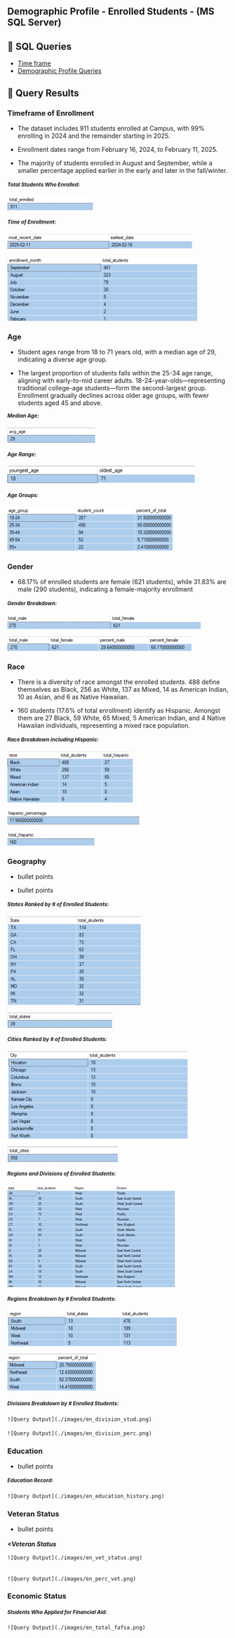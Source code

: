  

## Demographic Profile - Enrolled Students - (MS SQL Server)

## 🔹 SQL Queries 

- [Time frame](/SQL/enrolled_analysis.sql)
- [Demographic Profile Queries](/SQL/enrolled_demo_profile.sql)


## 🔹 Query Results  

 ### Timeframe of Enrollment 

- The dataset includes 911 students enrolled at Campus, with 99% enrolling in 2024 and the remainder starting in 2025.


- Enrollment dates range from February 16, 2024, to February 11, 2025.


- The majority of students enrolled in August and September, while a smaller percentage applied earlier in the early and later in the fall/winter.







 ***<sup>Total Students Who Enrolled:<sup>*** 

 ![Query Output](./images/enrolled_count.png)   


 ***<sup>Time of Enrollment:<sup>***

  ![Query Output](./images/en_dates_enroll.png)


  ![Query Output](./images/en_dates_month.png)


 



  ### Age

- Student ages range from 18 to 71 years old, with a median age of 29, indicating a diverse age group.

- The largest proportion of students falls within the 25-34 age range, aligning with early-to-mid career adults. 18-24-year-olds—representing traditional college-age students—form the second-largest group. Enrollment gradually declines across older age groups, with fewer students aged 45 and above.

 


 ***<sup>Median Age:*** 
  
  ![Query Output](./images/age_avg.png)


 ***<sup>Age Range:<sup>*** 


  ![Query Output](./images/age_young_old.png)


 ***<sup>Age Groups:<sup>*** 

  ![Query Output](./images/en_age_group_count.png)



  ### Gender

- 68.17% of enrolled students are female (621 students), while 31.83% are male (290 students), indicating a female-majority enrollment


 ***<sup>Gender Breakdown:<sup>*** 

 ![Query Output](./images/en_gender.png) 

 ![Query Output](./images/en_gender_perc.png)
     
 
  ### Race

- There is a diversity of race amongst the enrolled students. 488 define themselves as Black, 256 as White, 137 as Mixed, 14 as American Indian, 10 as Asian, and 6 as Native Hawaiian.

- 160 students (17.6% of total enrollment) identify as Hispanic. Amongst them are 27 Black, 59 White, 65 Mixed, 5 American Indian, and 4 Native Hawaiian individuals, representing a mixed race population.



 ***<sup>Race Breakdown including Hispanic:<sup>*** 

 ![Query Output](./images/en_race_hispanic.png)


 ![Query Output](./images/en_hisp_percent.png)



 ![Query Output](./images/en_hispanic.png)



  ### Geography

- bullet points


- bullet points 


 ***<sup>States Ranked by # of Enrolled Students:<sup>*** 


 ![Query Output](./images/en_states_students.png)



 ![Query Output](./images/en_sum_states.png)





 ***<sup>Cities Ranked by # of Enrolled Students:<sup>*** 

 ![Query Output](./images/en_city_students.png)



 ![Query Output](./images/en_sum_cities.png)



 ***<sup>Regions and Divisions of Enrolled Students:<sup>*** 


 ![Query Output](./images/en_state_regions.png)




 ***<sup>Regions Breakdown by # Enrolled Students:<sup>*** 


 ![Query Output](./images/en_region_students.png)

 ![Query Output](./images/en_region_perc.png)


 ***<sup>Divisions Breakdown by # Enrolled Students:<sup>*** 

    ![Query Output](./images/en_division_stud.png)

    ![Query Output](./images/en_division_perc.png)



  ### Education

- bullet points


 ***<sup>Education Record:<sup>*** 

    ![Query Output](./images/en_education_history.png)


  ### Veteran Status

- bullet points


 ***<Veteran Status<sup>*** 


    ![Query Output](./images/en_vet_status.png)


    ![Query Output](./images/en_perc_vet.png)


### Economic Status


 ***<sup>Students Who Applied for Financial Aid:<sup>*** 

    ![Query Output](./images/en_total_fafsa.png)










